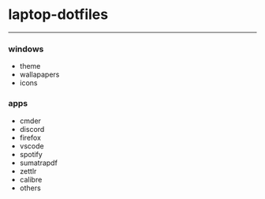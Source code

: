 # laptop-dotfiles
---

### windows
* theme
* wallapapers
* icons

### apps
* cmder
* discord
* firefox
* vscode
* spotify
* sumatrapdf
* zettlr
* calibre
* others
